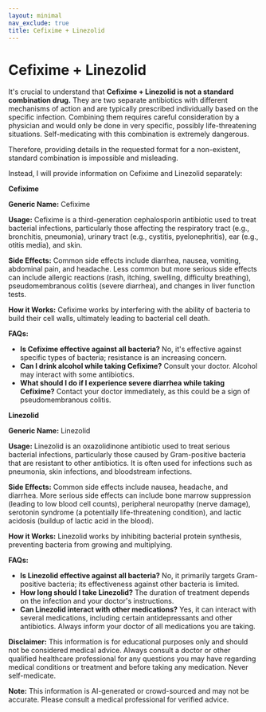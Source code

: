 ```yaml
---
layout: minimal
nav_exclude: true
title: Cefixime + Linezolid
---
```


# Cefixime + Linezolid

It's crucial to understand that **Cefixime + Linezolid is not a standard combination drug.**  They are two separate antibiotics with different mechanisms of action and are typically prescribed individually based on the specific infection. Combining them requires careful consideration by a physician and would only be done in very specific, possibly life-threatening situations.  Self-medicating with this combination is extremely dangerous.

Therefore, providing details in the requested format for a non-existent, standard combination is impossible and misleading.

Instead, I will provide information on Cefixime and Linezolid separately:


**Cefixime**

**Generic Name:** Cefixime

**Usage:** Cefixime is a third-generation cephalosporin antibiotic used to treat bacterial infections, particularly those affecting the respiratory tract (e.g., bronchitis, pneumonia), urinary tract (e.g., cystitis, pyelonephritis), ear (e.g., otitis media), and skin.

**Side Effects:**  Common side effects include diarrhea, nausea, vomiting, abdominal pain, and headache.  Less common but more serious side effects can include allergic reactions (rash, itching, swelling, difficulty breathing), pseudomembranous colitis (severe diarrhea), and changes in liver function tests.

**How it Works:** Cefixime works by interfering with the ability of bacteria to build their cell walls, ultimately leading to bacterial cell death.

**FAQs:**
* **Is Cefixime effective against all bacteria?** No, it's effective against specific types of bacteria; resistance is an increasing concern.
* **Can I drink alcohol while taking Cefixime?**  Consult your doctor. Alcohol may interact with some antibiotics.
* **What should I do if I experience severe diarrhea while taking Cefixime?** Contact your doctor immediately, as this could be a sign of pseudomembranous colitis.



**Linezolid**

**Generic Name:** Linezolid

**Usage:** Linezolid is an oxazolidinone antibiotic used to treat serious bacterial infections, particularly those caused by Gram-positive bacteria that are resistant to other antibiotics.  It is often used for infections such as pneumonia, skin infections, and bloodstream infections.

**Side Effects:** Common side effects include nausea, headache, and diarrhea.  More serious side effects can include bone marrow suppression (leading to low blood cell counts), peripheral neuropathy (nerve damage), serotonin syndrome (a potentially life-threatening condition), and lactic acidosis (buildup of lactic acid in the blood).

**How it Works:** Linezolid works by inhibiting bacterial protein synthesis, preventing bacteria from growing and multiplying.

**FAQs:**
* **Is Linezolid effective against all bacteria?** No, it primarily targets Gram-positive bacteria; its effectiveness against other bacteria is limited.
* **How long should I take Linezolid?** The duration of treatment depends on the infection and your doctor's instructions.
* **Can Linezolid interact with other medications?** Yes, it can interact with several medications, including certain antidepressants and other antibiotics.  Always inform your doctor of all medications you are taking.


**Disclaimer:** This information is for educational purposes only and should not be considered medical advice.  Always consult a doctor or other qualified healthcare professional for any questions you may have regarding medical conditions or treatment and before taking any medication.  Never self-medicate.


**Note:** This information is AI-generated or crowd-sourced and may not be accurate. Please consult a medical professional for verified advice.